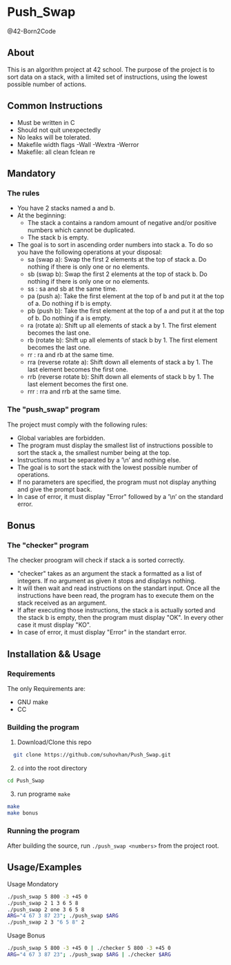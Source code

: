 # Push_Swap

@42-Born2Code

## About

This is an algorithm project at 42 school.
The purpose of the project is to sort data on a stack, with a limited set of instructions, using the lowest possible number of actions.

## Common Instructions

- Must be written in C
- Should not quit unexpectedly
- No leaks will be tolerated.
- Makefile width flags -Wall -Wextra -Werror
- Makefile: all clean fclean re

## Mandatory

### The rules

- You have 2 stacks named a and b.
- At the beginning:
    - The stack a contains a random amount of negative and/or positive numbers which cannot be duplicated.
    - The stack b is empty.
- The goal is to sort in ascending order numbers into stack a. To do so you have the following operations at your disposal:
    - sa (swap a): Swap the first 2 elements at the top of stack a. Do nothing if there is only one or no elements.
    - sb (swap b): Swap the first 2 elements at the top of stack b. Do nothing if there is only one or no elements.
    - ss : sa and sb at the same time.
    - pa (push a): Take the first element at the top of b and put it at the top of a. Do nothing if b is empty.
    - pb (push b): Take the first element at the top of a and put it at the top of b. Do nothing if a is empty.
    - ra (rotate a): Shift up all elements of stack a by 1. The first element becomes the last one.
    - rb (rotate b): Shift up all elements of stack b by 1. The first element becomes the last one.
    - rr : ra and rb at the same time.
    - rra (reverse rotate a): Shift down all elements of stack a by 1. The last element becomes the first one.
    - rrb (reverse rotate b): Shift down all elements of stack b by 1. The last element becomes the first one.
    - rrr : rra and rrb at the same time.

### The "push_swap" program

The project must comply with the following rules:
- Global variables are forbidden.
- The program must display the smallest list of instructions possible to sort the stack a, the smallest number being at the top.
- Instructions must be separated by a ’\n’ and nothing else.
- The goal is to sort the stack with the lowest possible number of operations.
- If no parameters are specified, the program must not display anything and give the prompt back.
- In case of error, it must display "Error" followed by a ’\n’ on the standard error. 

## Bonus

### The "checker" program

The checker proogram will check if stack a is sorted correctly.

- "checker" takes as an argument the stack a formatted as a list of integers. If no argument as given it stops and displays nothing.
- It will then wait and read instructions on the standart input. Once all the instructions have been read, the program has to execute them on the stack received as an argument.
- If after executing those instructions, the stack a is actually sorted and the stack b is empty, then the program must display "OK". In every other case it must display "KO".
- In case of error, it must display "Error" in the standart error.

## Installation && Usage

### Requirements
The only Requirements are:
- GNU make
- CC

### Building the program
1. Download/Clone this repo

```bash
  git clone https://github.com/suhovhan/Push_Swap.git
```
2. `cd` into the root directory
```bash
cd Push_Swap
```

3. run programe ```make```
```bash
make
make bonus
```

### Running the program
After building the source, run `./push_swap <numbers>` from the project root.

## Usage/Examples

Usage Mondatory
```bash
./push_swap 5 800 -3 +45 0
./push_swap 2 1 3 6 5 8
./push_swap 2 one 3 6 5 8
ARG="4 67 3 87 23"; ./push_swap $ARG
./push_swap 2 3 "6 5 8" 2
```

Usage Bonus
```bash
./push_swap 5 800 -3 +45 0 | ./checker 5 800 -3 +45 0
ARG="4 67 3 87 23"; ./push_swap $ARG | ./checker $ARG
```
